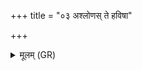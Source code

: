 +++
title = "०३ अश्लोणस् ते हविषा"

+++
<details><summary>मूलम् (GR)</summary>

अश्लोणस् ते हविषा विधेयम्  
अस्रामस् ते घृतेना जुहोमि ।  
य आशानाम् आशापालस् तुरीयो  
देवः स नः सुभूतम् एह वक्षत् ॥
</details>